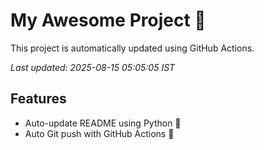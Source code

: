 # My Awesome Project 🚀

This project is automatically updated using GitHub Actions.

_Last updated: 2025-08-15 05:05:05 IST_

## Features
- Auto-update README using Python 🐍
- Auto Git push with GitHub Actions 🤖
